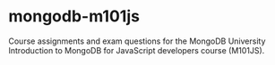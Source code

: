 # mongodb-m101js
Course assignments and exam questions for the MongoDB University Introduction to MongoDB for JavaScript developers course (M101JS).
